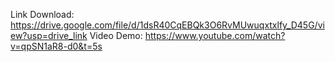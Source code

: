 
Link Download: https://drive.google.com/file/d/1dsR40CqEBQk3O6RvMUwuqxtxlfy_D45G/view?usp=drive_link
Video Demo: https://www.youtube.com/watch?v=qpSN1aR8-d0&t=5s
